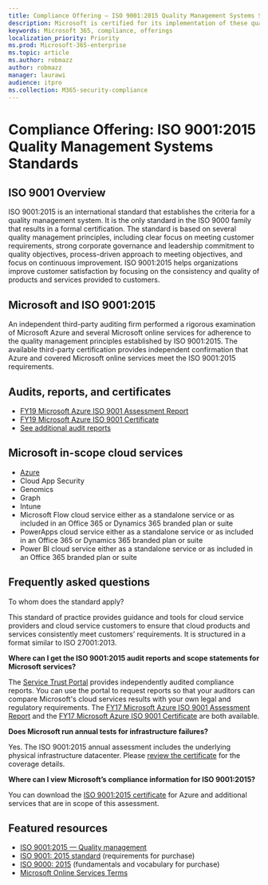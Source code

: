 ```yaml
---
title: Compliance Offering — ISO 9001:2015 Quality Management Systems Standards
description: Microsoft is certified for its implementation of these quality management standards.
keywords: Microsoft 365, compliance, offerings
localization_priority: Priority
ms.prod: Microsoft-365-enterprise
ms.topic: article
ms.author: robmazz
author: robmazz
manager: laurawi
audience: itpro
ms.collection: M365-security-compliance
---
```


# Compliance Offering: ISO 9001:2015 Quality Management Systems Standards

## ISO 9001 Overview

ISO 9001:2015 is an international standard that establishes the criteria for a quality management system. It is the only standard in the ISO 9000 family that results in a formal certification. The standard is based on several quality management principles, including clear focus on meeting customer requirements, strong corporate governance and leadership commitment to quality objectives, process-driven approach to meeting objectives, and focus on continuous improvement. ISO 9001:2015 helps organizations improve customer satisfaction by focusing on the consistency and quality of products and services provided to customers.

## Microsoft and ISO 9001:2015

An independent third-party auditing firm performed a rigorous examination of Microsoft Azure and several Microsoft online services for adherence to the quality management principles established by ISO 9001:2015. The available third-party certification provides independent confirmation that Azure and covered Microsoft online services meet the ISO 9001:2015 requirements.

## Audits, reports, and certificates

- [FY19 Microsoft Azure ISO 9001 Assessment Report](https://go.microsoft.com/fwlink/p/?linkid=2077661)
- [FY19 Microsoft Azure ISO 9001 Certificate](https://go.microsoft.com/fwlink/p/?linkid=2077747)
- [See additional audit reports](https://aka.ms/auditreports)

## Microsoft in-scope cloud services

- [Azure](https://aka.ms/AzureCompliance)
- Cloud App Security
- Genomics
- Graph
- Intune
- Microsoft Flow cloud service either as a standalone service or as included in an Office 365 or Dynamics 365 branded plan or suite
- PowerApps cloud service either as a standalone service or as included in an Office 365 or Dynamics 365 branded plan or suite
- Power BI cloud service either as a standalone service or as included in an Office 365 branded plan or suite

## Frequently asked questions

To whom does the standard apply?

This standard of practice provides guidance and tools for cloud service providers and cloud service customers to ensure that cloud products and services consistently meet customers’ requirements. It is structured in a format similar to ISO 27001:2013.

**Where can I get the ISO 9001:2015 audit reports and scope statements for Microsoft services?**

The [Service Trust Portal](https://support.office.com/article/Get-started-with-the-Service-Trust-Portal-for-Office-365-for-business-Azure-and-Dynamics-CRM-Online-subscriptions-f30e2353-0bd6-41ed-8347-eea1fb8d2662) provides independently audited compliance reports. You can use the portal to request reports so that your auditors can compare Microsoft's cloud services results with your own legal and regulatory requirements. The [FY17 Microsoft Azure ISO 9001 Assessment Report](https://aka.ms/Azure9001Report) and the [FY17 Microsoft Azure ISO 9001 Certificate](https://aka.ms/Azure9001Cert) are both available.

**Does Microsoft run annual tests for infrastructure failures?**

Yes. The ISO 9001:2015 annual assessment includes the underlying physical infrastructure datacenter. Please [review the certificate](https://aka.ms/Azure9001Cert) for the coverage details.

**Where can I view Microsoft’s compliance information for ISO 9001:2015?**

You can download the [ISO 9001:2015 certificate](https://aka.ms/Azure9001Cert) for Azure and additional services that are in scope of this assessment.

## Featured resources

- [ISO 9001:2015 — Quality management](https://www.iso.org/iso-9001-quality-management.html)
- [ISO 9001: 2015 standard](https://www.iso.org/standard/62085.html) (requirements for purchase)
- [ISO 9000: 2015](https://www.iso.org/standard/45481.html) (fundamentals and vocabulary for purchase)
- [Microsoft Online Services Terms](http://aka.ms/Online-Services-Terms)
